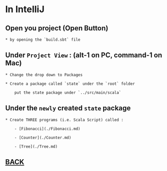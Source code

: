 # In IntelliJ

## Open you project (Open Button)

    * by opening the `build.sbt` file

## Under `Project View` : (alt-1 on PC, command-1 on Mac)

    * Change the drop down to Packages 

    * Create a package called `state` under the `root` folder 
    
        put the state package under `../src/main/scala`
    
## Under the `newly` created `state` package 
    
    * Create THREE programs (i.e. Scala Script) called :
    
        - [Fibonacci](./Fibonacci.md)
        
        - [Counter](./Counter.md)
    
        - [Tree](./Tree.md)


## [BACK](./README.md#Test)
